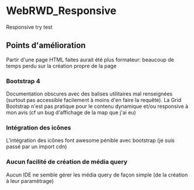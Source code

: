 # WebRWD_Responsive
Responsive try test

## Points d'amélioration
Partir d'une page HTML faites aurait été plus formateur: beaucoup de temps perdu sur la création propre de la page

### Bootstrap 4
Documentation obscures avec des balises utilitaires mal renseignées (surtout pas accessible facilement à moins d'en faire la requête).
La Grid Bootstrap n'est pas pratique pour le contenu dynamique et/ou responsive à mon avis (cf un bug d'affichage de la map que j'ai eu)

### Intégration des icônes
L'intégration des icônes font awesome pénible avec bootstrap (je suis passé par un import cdn)

###  Aucun facilité de création de média query
Aucun IDE ne semble gérer les média query de façon simple (de la création à leur paramètrage)
